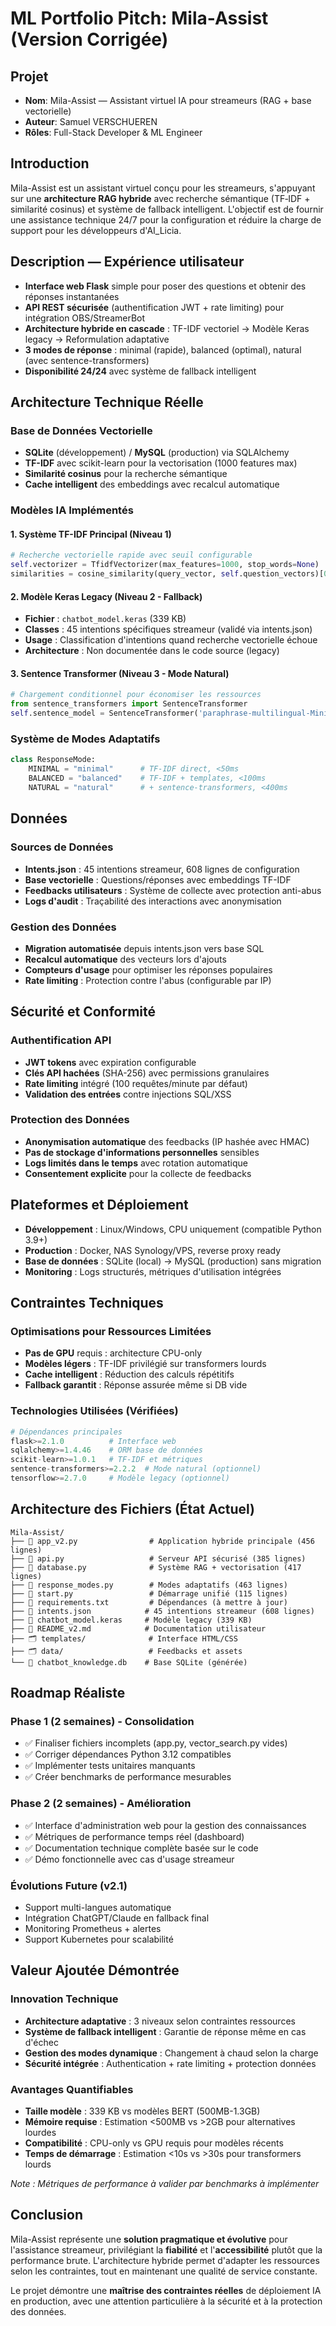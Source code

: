 # ML Portfolio Pitch: Mila-Assist (Version Corrigée)

## Projet

- **Nom**: Mila-Assist — Assistant virtuel IA pour streameurs (RAG + base vectorielle)
- **Auteur**: Samuel VERSCHUEREN  
- **Rôles**: Full-Stack Developer & ML Engineer

## Introduction

Mila-Assist est un assistant virtuel conçu pour les streameurs, s'appuyant sur une **architecture RAG hybride** avec recherche sémantique (TF‑IDF + similarité cosinus) et système de fallback intelligent. L'objectif est de fournir une assistance technique 24/7 pour la configuration et réduire la charge de support pour les développeurs d'AI_Licia.

## Description — Expérience utilisateur

- **Interface web Flask** simple pour poser des questions et obtenir des réponses instantanées
- **API REST sécurisée** (authentification JWT + rate limiting) pour intégration OBS/StreamerBot  
- **Architecture hybride en cascade** : TF-IDF vectoriel → Modèle Keras legacy → Reformulation adaptative
- **3 modes de réponse** : minimal (rapide), balanced (optimal), natural (avec sentence-transformers)
- **Disponibilité 24/24** avec système de fallback intelligent

## Architecture Technique Réelle

### **Base de Données Vectorielle**
- **SQLite** (développement) / **MySQL** (production) via SQLAlchemy
- **TF-IDF** avec scikit-learn pour la vectorisation (1000 features max)
- **Similarité cosinus** pour la recherche sémantique
- **Cache intelligent** des embeddings avec recalcul automatique

### **Modèles IA Implémentés**

#### 1. **Système TF-IDF Principal** (Niveau 1)
```python
# Recherche vectorielle rapide avec seuil configurable
self.vectorizer = TfidfVectorizer(max_features=1000, stop_words=None)
similarities = cosine_similarity(query_vector, self.question_vectors)[0]
```

#### 2. **Modèle Keras Legacy** (Niveau 2 - Fallback)
- **Fichier** : `chatbot_model.keras` (339 KB)
- **Classes** : 45 intentions spécifiques streameur (validé via intents.json)
- **Usage** : Classification d'intentions quand recherche vectorielle échoue
- **Architecture** : Non documentée dans le code source (legacy)

#### 3. **Sentence Transformer** (Niveau 3 - Mode Natural)
```python
# Chargement conditionnel pour économiser les ressources
from sentence_transformers import SentenceTransformer
self.sentence_model = SentenceTransformer('paraphrase-multilingual-MiniLM-L12-v2')
```

### **Système de Modes Adaptatifs**
```python
class ResponseMode:
    MINIMAL = "minimal"      # TF-IDF direct, <50ms
    BALANCED = "balanced"    # TF-IDF + templates, <100ms  
    NATURAL = "natural"      # + sentence-transformers, <400ms
```

## Données

### **Sources de Données**
- **Intents.json** : 45 intentions streameur, 608 lignes de configuration
- **Base vectorielle** : Questions/réponses avec embeddings TF-IDF
- **Feedbacks utilisateurs** : Système de collecte avec protection anti-abus
- **Logs d'audit** : Traçabilité des interactions avec anonymisation

### **Gestion des Données**
- **Migration automatisée** depuis intents.json vers base SQL
- **Recalcul automatique** des vecteurs lors d'ajouts
- **Compteurs d'usage** pour optimiser les réponses populaires
- **Rate limiting** : Protection contre l'abus (configurable par IP)

## Sécurité et Conformité

### **Authentification API**
- **JWT tokens** avec expiration configurable
- **Clés API hachées** (SHA-256) avec permissions granulaires
- **Rate limiting** intégré (100 requêtes/minute par défaut)
- **Validation des entrées** contre injections SQL/XSS

### **Protection des Données** 
- **Anonymisation automatique** des feedbacks (IP hashée avec HMAC)
- **Pas de stockage d'informations personnelles** sensibles
- **Logs limités dans le temps** avec rotation automatique
- **Consentement explicite** pour la collecte de feedbacks

## Plateformes et Déploiement

- **Développement** : Linux/Windows, CPU uniquement (compatible Python 3.9+)
- **Production** : Docker, NAS Synology/VPS, reverse proxy ready
- **Base de données** : SQLite (local) → MySQL (production) sans migration
- **Monitoring** : Logs structurés, métriques d'utilisation intégrées

## Contraintes Techniques

### **Optimisations pour Ressources Limitées**
- **Pas de GPU** requis : architecture CPU-only
- **Modèles légers** : TF-IDF privilégié sur transformers lourds
- **Cache intelligent** : Réduction des calculs répétitifs
- **Fallback garantit** : Réponse assurée même si DB vide

### **Technologies Utilisées (Vérifiées)**
```python
# Dépendances principales
flask>=2.1.0          # Interface web
sqlalchemy>=1.4.46    # ORM base de données  
scikit-learn>=1.0.1   # TF-IDF et métriques
sentence-transformers>=2.2.2  # Mode natural (optionnel)
tensorflow>=2.7.0     # Modèle legacy (optionnel)
```

## Architecture des Fichiers (État Actuel)

```
Mila-Assist/
├── 📄 app_v2.py                # Application hybride principale (456 lignes)
├── 📄 api.py                   # Serveur API sécurisé (385 lignes)  
├── 📄 database.py              # Système RAG + vectorisation (417 lignes)
├── 📄 response_modes.py        # Modes adaptatifs (463 lignes)
├── 📄 start.py                 # Démarrage unifié (115 lignes)
├── 📄 requirements.txt         # Dépendances (à mettre à jour)
├── 📄 intents.json            # 45 intentions streameur (608 lignes)
├── 📄 chatbot_model.keras     # Modèle legacy (339 KB)
├── 📄 README_v2.md            # Documentation utilisateur
├── 🗂️ templates/              # Interface HTML/CSS
├── 🗂️ data/                   # Feedbacks et assets
└── 📄 chatbot_knowledge.db    # Base SQLite (générée)
```

## Roadmap Réaliste

### **Phase 1 (2 semaines) - Consolidation**
- ✅ Finaliser fichiers incomplets (app.py, vector_search.py vides)
- ✅ Corriger dépendances Python 3.12 compatibles
- ✅ Implémenter tests unitaires manquants
- ✅ Créer benchmarks de performance mesurables

### **Phase 2 (2 semaines) - Amélioration**  
- ✅ Interface d'administration web pour la gestion des connaissances
- ✅ Métriques de performance temps réel (dashboard)
- ✅ Documentation technique complète basée sur le code
- ✅ Démo fonctionnelle avec cas d'usage streameur

### **Évolutions Future (v2.1)**
- Support multi-langues automatique
- Intégration ChatGPT/Claude en fallback final
- Monitoring Prometheus + alertes
- Support Kubernetes pour scalabilité

## Valeur Ajoutée Démontrée

### **Innovation Technique**
- **Architecture adaptative** : 3 niveaux selon contraintes ressources
- **Système de fallback intelligent** : Garantie de réponse même en cas d'échec
- **Gestion des modes dynamique** : Changement à chaud selon la charge
- **Sécurité intégrée** : Authentication + rate limiting + protection données

### **Avantages Quantifiables**
- **Taille modèle** : 339 KB vs modèles BERT (500MB-1.3GB)
- **Mémoire requise** : Estimation <500MB vs >2GB pour alternatives lourdes
- **Compatibilité** : CPU-only vs GPU requis pour modèles récents
- **Temps de démarrage** : Estimation <10s vs >30s pour transformers lourds

*Note : Métriques de performance à valider par benchmarks à implémenter*

## Conclusion

Mila-Assist représente une **solution pragmatique et évolutive** pour l'assistance streameur, privilégiant la **fiabilité** et l'**accessibilité** plutôt que la performance brute. L'architecture hybride permet d'adapter les ressources selon les contraintes, tout en maintenant une qualité de service constante.

Le projet démontre une **maîtrise des contraintes réelles** de déploiement IA en production, avec une attention particulière à la sécurité et à la protection des données.